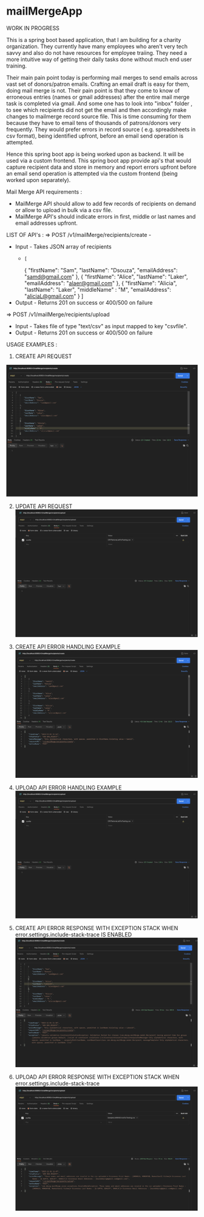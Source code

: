 # mailMergeApp

WORK IN PROGRESS

This is a spring boot based application, that I am building for a charity organization.  They currently have many employees who aren't very tech savvy and also do not have resources for employee traiing. They need a more intuitive way of getting their daily tasks done without much end user training.

Their main pain point today is performing mail merges to send emails across vast set of donors/patron emails. Crafting an email draft is easy for them, doing mail merge is not. Their pain point is that they come to know of  erroneous entries (names or gmail addresses) after the entire mail merge task is completed via gmail. And some one has to look into "inbox" folder , to see which recipients did not get the email and then accordingly make changes to mailmerge record source file. This is time consuming for them because they have to email tens of thousands of patrons/donors very frequently. They would prefer errors in record source ( e.g. spreadsheets in csv format), being identified upfront, before an email send operation is attempted. 

Hence this spring boot app is being worked upon as backend. It will be used via a custom frontend. This spring boot app provide api's that would capture recipient data and store in memory and report errors upfront before an email send operation is attempted via the custom frontend (being worked upon separately).

Mail Merge API requirements : 
  - MailMerge API should allow to add few records of recipients on demand or allow to upload in bulk via a csv file.
  - MailMerge API's should indicate errors in first, middle or last names and email addresses upfront.

LIST OF API's :
=> POST /v1/mailMerge/recipients/create - 
  - Input - Takes JSON array of recipients 
      -     [
        {
            "firstName": "Sam",
            "lastName": "Dsouza",
            "emailAddress": "samd@gmail.com"
        },
        {
            "firstName": "Alice",
            "lastName": "Laker",
            "emailAddress": "alaer@gmail.com"
        },
        {
            "firstName": "Alicia",
            "lastName": "Laker",
            "middleName" : "M",
            "emailAddress": "aliciaL@gmail.com"
        }
    ]
  - Output - Returns 201 on success or 400/500 on failure

    
=> POST /v1/mailMerge/recipients/upload
  - Input - Takes file of type "text/csv" as input mapped to key "csvfile".
  - Output - Returns 201 on success or 400/500 on failure
    
   

USAGE EXAMPLES :
1. CREATE API REQUEST

 ![Example of successful create api](https://github.com/monchrome/mailMergeApp/blob/main/images/Example%20of%20successful%20create%20api%20usage.png?raw=true)

 
 2. UPDATE API REQUEST
 ![Example of successful update api](https://github.com/monchrome/mailMergeApp/blob/main/images/Example%20of%20successful%20update%20api%20usage.png?raw=true)


 3. CREATE API ERROR HANDLING EXAMPLE
 ![Example of error handling with create api](https://github.com/monchrome/mailMergeApp/blob/main/images/Example%20of%20error%20handling%20with%20create%20api.png?raw=true)


 4. UPLOAD API ERROR HANDLING EXAMPLE
![Example of error handling with update api](https://github.com/monchrome/mailMergeApp/blob/main/images/Example%20of%20successful%20update%20api%20usage.png?raw=true)


5. CREATE API ERROR RESPONSE WITH EXCEPTION STACK WHEN error.settings.include-stack-trace IS ENABLED
![Example of exception shown in create api response when show exception stack is enabled](https://github.com/monchrome/mailMergeApp/blob/main/images/Example%20of%20exception%20shown%20in%20create%20api%20response%20when%20show%20exception%20stack%20is%20enabled.png?raw=true)

6. UPLOAD API ERROR RESPONSE WITH EXCEPTION STACK WHEN error.settings.include-stack-trace
![Example of exception shown in upload api response when show exception stack is enabled](https://github.com/monchrome/mailMergeApp/blob/main/images/Example%20of%20exception%20shown%20in%20upload%20api%20response%20when%20show%20exception%20stack%20is%20enabled%20.png?raw=true)

